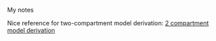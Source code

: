 My notes

Nice reference for two-compartment model derivation: [2 compartment model derivation](https://blog.djnavarro.net/posts/2023-12-19_solving-two-compartment-pk-models/)
